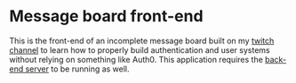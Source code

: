 # Message board front-end
This is the front-end of an incomplete message board built on my [twitch channel](https://twitch.tv/supcole) to
learn how to properly build authentication and user systems without relying on something like Auth0. This application requires the [back-end server](https://github.com/ColeWalker/message-board) to be running as well. 